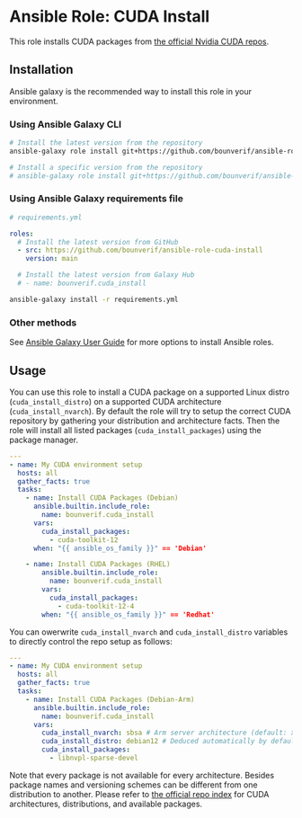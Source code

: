 # Ansible Role: CUDA Install

This role installs CUDA packages from [the official Nvidia CUDA repos](https://developer.download.nvidia.com/compute/cuda/repos/).

## Installation

Ansible galaxy is the recommended way to install this role in your environment.

### Using Ansible Galaxy CLI

```bash
# Install the latest version from the repository
ansible-galaxy role install git+https://github.com/bounverif/ansible-role-cuda-install.git

# Install a specific version from the repository
# ansible-galaxy role install git+https://github.com/bounverif/ansible-role-cuda-install.git,main
```

### Using Ansible Galaxy requirements file

```yaml
# requirements.yml

roles:
  # Install the latest version from GitHub
  - src: https://github.com/bounverif/ansible-role-cuda-install
    version: main

  # Install the latest version from Galaxy Hub
  # - name: bounverif.cuda_install
```

```bash
ansible-galaxy install -r requirements.yml
```

### Other methods

See [Ansible Galaxy User Guide](https://docs.ansible.com/ansible/latest/galaxy/user_guide.html) for more options to install Ansible roles.

## Usage

You can use this role to install a CUDA package on a supported Linux distro (`cuda_install_distro`) on a supported CUDA architecture (`cuda_install_nvarch`). By default the role will try to setup the correct CUDA repository by gathering your distribution and architecture facts. Then the role will install all listed packages (`cuda_install_packages`) using the package manager.

```yaml
---
- name: My CUDA environment setup
  hosts: all
  gather_facts: true
  tasks:
    - name: Install CUDA Packages (Debian)
      ansible.builtin.include_role:
        name: bounverif.cuda_install
      vars:
        cuda_install_packages:
          - cuda-toolkit-12
      when: "{{ ansible_os_family }}" == 'Debian'

    - name: Install CUDA Packages (RHEL)
        ansible.builtin.include_role:
          name: bounverif.cuda_install
        vars:
          cuda_install_packages:
            - cuda-toolkit-12-4
        when: "{{ ansible_os_family }}" == 'Redhat'
```

You can owerwrite `cuda_install_nvarch` and `cuda_install_distro` variables to directly control the repo setup as follows:

```yaml
---
- name: My CUDA environment setup
  hosts: all
  gather_facts: true
  tasks:
    - name: Install CUDA Packages (Debian-Arm)
      ansible.builtin.include_role:
        name: bounverif.cuda_install
      vars:
        cuda_install_nvarch: sbsa # Arm server architecture (default: x86_64)
        cuda_install_distro: debian12 # Deduced automatically by default
        cuda_install_packages:
          - libnvpl-sparse-devel
```

Note that every package is not available for every architecture. Besides package names and versioning schemes can be different from one distribution to another. Please refer to [the official repo index](https://developer.download.nvidia.com/compute/cuda/repos/) for CUDA architectures, distributions, and available packages.
